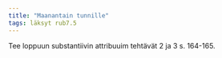 ```yaml
---
title: "Maanantain tunnille"
tags: läksyt rub7.5
---
```


Tee loppuun substantiivin attribuuim tehtävät 2 ja 3 s. 164-165.